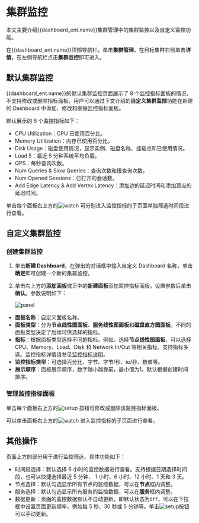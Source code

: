 # 集群监控

本文主要介绍{{dashboard_ent.name}}集群管理中的集群监控以及自定义监控功能。

在{{dashboard_ent.name}}顶部导航栏，单击**集群管理**，在目标集群右侧单击**详情**，在左侧导航栏点击**集群监控**即可进入。

## 默认集群监控

{{dashboard_ent.name}}的默认集群监控页面展示了 8 个监控指标面板的情况，不支持修改或删除指标面板，用户可以通过下文介绍的**自定义集群监控**功能在新建的 Dashboard 中添加、修改和删除监控指标面板。

默认展示的 8 个监控指标如下：

- CPU Utilization：CPU 已使用百分比。
- Memory Utilization：内存已使用百分比。
- Disk Usage：磁盘使用情况，显示实例、磁盘名称、挂载点和已使用情况。
- Load 5：最近 5 分钟系统平均负载。
- QPS：每秒查询次数。
- Num Queries & Slow Queries：查询次数和慢查询次数。
- Num Opened Sessions：已打开的会话数。
- Add Edge Latency & Add Vertex Latency：添加边的延迟时间和添加顶点的延迟时间。

单击每个面板右上方的![watch](https://docs-cdn.nebula-graph.com.cn/figures/watch_cn.png) 可分别进入监控指标的子页面单独筛选时间段进行查看。

## 自定义集群监控

### 创建集群监控

1. 单击**新建 Dashboard**，在弹出的对话框中输入自定义 Dashboard 名称，单击**确定**即可创建一个新的集群监控。
2. 单击右上方的**添加面板**或正中的**新建面板**添加监控指标面板，设置参数后单击**确认**。参数说明如下：

   ![panel](https://docs-cdn.nebula-graph.com.cn/figures/ds-panel-230607-cn.png)
   
  - **面板名称**：自定义面板名称。
  - **面板类型**：分为**节点线性图面板**、**服务线性图面板**和**磁盘直方图面板**。不同的面板类型决定了后续可供选择的指标。
  - **指标**：根据面板类型选择不同的指标。例如，选择**节点线性图面板**，可以选择 CPU、Memory、Load、Disk 和 Network In/Out 等相关指标。支持指标多选。监控指标详情请参见[监控指标说明](../7.monitor-parameter.md)。
  - **监控指标类型**：可选择百分比、字节、字节/秒、io/秒、数值等。
  - **展示顺序**：面板展示顺序，数字越小越靠前，最小值为1。默认根据创建时间排序。

### 管理监控指标面板

单击每个面板右上方的![setup](https://docs-cdn.nebula-graph.com.cn/figures/Setup_cn.png) 按钮可修改或删除该监控指标面板。

可以单击面板右上方的![watch](https://docs-cdn.nebula-graph.com.cn/figures/watch_cn.png) 进入监控指标的子页面进行查看。

## 其他操作

页面上方的部分用于进行监控筛选，具体功能如下：

- 时间段选择：默认选择 6 小时的监控数据进行查看。支持根据日期选择时间段，也可以快捷选择最近 5 分钟、 1 小时、6 小时、12 小时、1 天和 3 天。
- 节点选择：默认勾选显示所有节点的监控数据，可以在**节点**框内调整。
- 服务选择：默认勾选显示所有服务的监控数据，可以在**服务**框内调整。
- 数据更新：页面的监控数据默认不自动更新，即默认状态为`Off`，可以在下拉框中设置页面更新频率，例如每 5 秒、30 秒或 5 分钟等。单击![setup](https://docs-cdn.nebula-graph.com.cn/figures/refresh-220616.png)按钮可以手动更新。